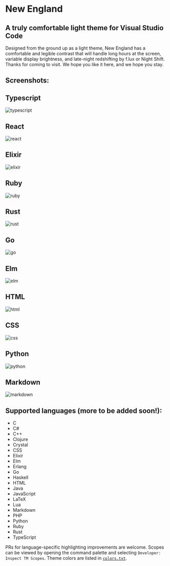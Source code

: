 # New England
## A truly comfortable light theme for Visual Studio Code

Designed from the ground up as a light theme, New England has a comfortable and legible contrast that will handle long hours at the screen, variable display brightness, and late-night redshifting by f.lux or Night Shift. Thanks for coming to visit. We hope you like it here, and we hope you stay.

## Screenshots:

## Typescript
![typescript](./images/typescript.png)
     
## React
![react](./images/react.png)

## Elixir
![elixir](./images/elixir.png)

## Ruby
![ruby](./images/ruby.png)

## Rust
![rust](./images/rust.png)

## Go
![go](./images/go.png)

## Elm
![elm](./images/elm.png)

## HTML
![html](./images/html.png)

## CSS
![css](./images/css.png)

## Python
![python](./images/python.png)

## Markdown
![markdown](./images/markdown.png)

## Supported languages (more to be added soon!):

- C
- C#
- C++
- Clojure
- Crystal
- CSS
- Elixir
- Elm
- Erlang
- Go
- Haskell
- HTML
- Java
- JavaScript
- LaTeX
- Lua
- Markdown
- PHP
- Python
- Ruby
- Rust
- TypeScript

<!--
## Planned languages:

- Dart
- F#
- Gleam
- GraphQL
- Idris
- Julia
- Kotlin
- Objective-C
- OCaml
- Perl
- Pony
- R
- Reason ML
- Scala
- Shell Script
- SQL
- Swift
- TLA+
-->

PRs for language-specific highlighting improvements are welcome. Scopes can be viewed by opening the command palette and selecting `Developer: Inspect TM Scopes`. Theme colors are listed in [`colors.txt`](./colors.txt).
